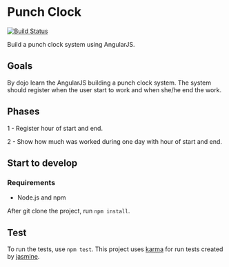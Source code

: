 # Punch Clock

[![Build Status](https://snap-ci.com/roselmamendes/punch-clock-angular-js/branch/develop/build_image)](https://snap-ci.com/dojorecifetw/punch-clock-angular-js/branch/dojo)

Build a punch clock system using AngularJS.

## Goals

By dojo learn the AngularJS building a punch clock system.
The system should register when the user start to work and when she/he end the work.

## Phases

1 - Register hour of start and end.

2 - Show how much was worked during one day with hour of start and end.


## Start to develop

### Requirements

- Node.js and npm

After git clone the project, run ```npm install```.

## Test

To run the tests, use ```npm test```. This project uses [karma](http://karma-runner.github.io/) for run tests created by [jasmine](http://jasmine.github.io/).
